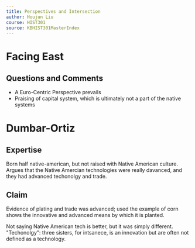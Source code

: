 ```yaml
---
title: Perspectives and Intersection
author: Houjun Liu
course: HIST301
source: KBHIST301MasterIndex
---
```


# Facing East
## Questions and Comments
- A Euro-Centric Perspective prevails
- Praising of capital system, which is ultimately not a part of the native systems
 
# Dumbar-Ortiz
## Expertise
Born half native-american, but not raised with Native American culture. Argues that the Native Amercian technologies were really davanced, and they had advanced techonolgy and trade.

## Claim
Evidence of plating and trade was advanced; used the example of corn shows the innovative and advanced means by which it is planted.

Not saying Native American tech is better, but it was simply different. "Techonolgy": three sisters, for intsanece, is an innovation but are often not defined as a technology.
